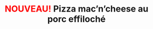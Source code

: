 ---
title: "<span style='color:red; font-weight:700'>NOUVEAU! </span> Pizza mac’n’cheese au porc effiloché"
description: "Oignons, macaroni au fromage et porc effiloché, recouverts de fromage, arrosés de sauce barbecue et finis avec des oignons frits!"
price_s: "15"
price_m: "21"
price_l: "25"
price_xl: "29"
weight: "5"
hidden: true
---